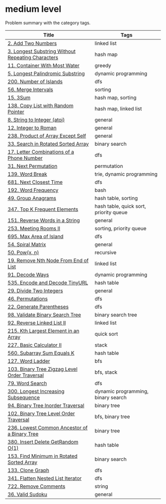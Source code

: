 # medium level

Problem summary with the category tags.

| Title | Tags |
| ----- | ---- |
| [2. Add Two Numbers](https://leetcode.com/problems/add-two-numbers/) | linked list |
| [3. Longest Substring Without Repeating Characters](https://leetcode.com/problems/longest-substring-without-repeating-characters/) | hash map |
| [11. Container With Most Water](https://leetcode.com/problems/container-with-most-water/) | greedy |
| [5. Longest Palindromic Substring](https://leetcode.com/problems/longest-palindromic-substring/) | dynamic programming |
| [200. Number of Islands](https://leetcode.com/problems/number-of-islands/) | dfs |
| [56. Merge Intervals](https://leetcode.com/problems/merge-intervals/) | sorting |
| [15. 3Sum](https://leetcode.com/problems/3sum/) | hash map, sorting |
| [138. Copy List with Random Pointer](https://leetcode.com/problems/copy-list-with-random-pointer/) | hash map, linked list |
| [8. String to Integer (atoi)](https://leetcode.com/problems/string-to-integer-atoi/) | general |
| [12. Integer to Roman](https://leetcode.com/problems/integer-to-roman/) | general |
| [238. Product of Array Except Self](https://leetcode.com/problems/product-of-array-except-self/) | general |
| [33. Search in Rotated Sorted Array](https://leetcode.com/problems/search-in-rotated-sorted-array/) | binary search |
| [17. Letter Combinations of a Phone Number](https://leetcode.com/problems/letter-combinations-of-a-phone-number/) | dfs |
| [31. Next Permutation](https://leetcode.com/problems/next-permutation/) | permutation |
| [139. Word Break](https://leetcode.com/problems/word-break/) | trie, dynamic programming |
| [681. Next Closest Time](http://206.81.6.248:12306/leetcode/next-closest-time/description) | dfs |
| [192. Word Frequency](https://leetcode.com/problems/word-frequency/) | bash |
| [49. Group Anagrams](https://leetcode.com/problems/group-anagrams/) | hash table, sorting |
| [347. Top K Frequent Elements](https://leetcode.com/problems/top-k-frequent-elements/) | hash table, quick sort, priority queue |
| [151. Reverse Words in a String](https://leetcode.com/problems/reverse-words-in-a-string/) | general |
| [253. Meeting Rooms II](http://206.81.6.248:12306/leetcode/meeting-rooms-ii/description) | sorting, priority queue |
| [695. Max Area of Island](https://leetcode.com/problems/max-area-of-island/) | dfs |
| [54. Spiral Matrix](https://leetcode.com/problems/spiral-matrix/) | general |
| [50. Pow(x, n)](https://leetcode.com/problems/powx-n/) | recursive |
| [19. Remove Nth Node From End of List](https://leetcode.com/problems/remove-nth-node-from-end-of-list/) | linked list |
| [91. Decode Ways](https://leetcode.com/problems/decode-ways/) | dynamic programming |
| [535. Encode and Decode TinyURL](https://leetcode.com/problems/encode-and-decode-tinyurl/) | hash table |
| [29. Divide Two Integers](https://leetcode.com/problems/divide-two-integers/) | general |
| [46. Permutations](https://leetcode.com/problems/permutations/) | dfs |
| [22. Generate Parentheses](https://leetcode.com/problems/generate-parentheses/) | dfs |
| [98. Validate Binary Search Tree](https://leetcode.com/problems/validate-binary-search-tree/) | binary search tree |
| [92. Reverse Linked List II](https://leetcode.com/problems/reverse-linked-list-ii/) | linked list |
| [215. Kth Largest Element in an Array](https://leetcode.com/problems/kth-largest-element-in-an-array/) | quick sort |
| [227. Basic Calculator II](https://leetcode.com/problems/basic-calculator-ii/) | stack |
| [560. Subarray Sum Equals K](https://leetcode.com/problems/subarray-sum-equals-k/) | hash table |
| [127. Word Ladder](https://leetcode.com/problems/word-ladder/) | bfs |
| [103. Binary Tree Zigzag Level Order Traversal](https://leetcode.com/problems/binary-tree-zigzag-level-order-traversal/) | bfs, stack |
| [79. Word Search](https://leetcode.com/problems/word-search/) | dfs |
| [300. Longest Increasing Subsequence](https://leetcode.com/problems/longest-increasing-subsequence/) | dynamic programming, binary search |
| [94. Binary Tree Inorder Traversal](https://leetcode.com/problems/binary-tree-inorder-traversal/) | binary tree |
| [102. Binary Tree Level Order Traversal](https://leetcode.com/problems/binary-tree-level-order-traversal/) | bfs, binary tree |
| [236. Lowest Common Ancestor of a Binary Tree](https://leetcode.com/problems/lowest-common-ancestor-of-a-binary-tree/) | binary tree |
| [380. Insert Delete GetRandom O(1)](https://leetcode.com/problems/insert-delete-getrandom-o1/) | hash table |
| [153. Find Minimum in Rotated Sorted Array](https://leetcode.com/problems/find-minimum-in-rotated-sorted-array/) | binary search |
| [133. Clone Graph](https://leetcode.com/problems/clone-graph/) | dfs |
| [341. Flatten Nested List Iterator](https://leetcode.com/problems/flatten-nested-list-iterator/) | dfs |
| [722. Remove Comments](https://leetcode.com/problems/remove-comments/) | string |
| [36. Valid Sudoku](https://leetcode.com/problems/valid-sudoku/) | general |
